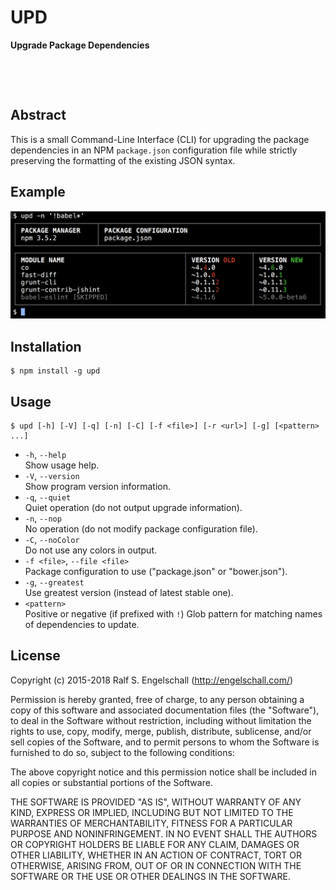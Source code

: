 
UPD
===

**Upgrade Package Dependencies**

<p/>
<img src="https://nodei.co/npm/upd.png?downloads=true&stars=true" alt=""/>

<p/>
<img src="https://david-dm.org/rse/upd.png" alt=""/>

Abstract
--------

This is a small Command-Line Interface (CLI) for upgrading the package
dependencies in an NPM `package.json` configuration file while strictly
preserving the formatting of the existing JSON syntax.

Example
-------

![UPD usage](screenshot.png)

Installation
------------

```
$ npm install -g upd
```

Usage
-----

```
$ upd [-h] [-V] [-q] [-n] [-C] [-f <file>] [-r <url>] [-g] [<pattern> ...]
```

- `-h`, `--help`<br/>
  Show usage help.
- `-V`, `--version`<br/>
  Show program version information.
- `-q`, `--quiet`<br/>
  Quiet operation (do not output upgrade information).
- `-n`, `--nop`<br/>
  No operation (do not modify package configuration file).
- `-C`, `--noColor`<br/>
  Do not use any colors in output.
- `-f <file>`, `--file <file>`<br/>
  Package configuration to use ("package.json" or "bower.json").
- `-g`, `--greatest`<br/>
  Use greatest version (instead of latest stable one).
- `<pattern>`<br/>
  Positive or negative (if prefixed with `!`) Glob pattern for matching names of dependencies to update.

License
-------

Copyright (c) 2015-2018 Ralf S. Engelschall (http://engelschall.com/)

Permission is hereby granted, free of charge, to any person obtaining
a copy of this software and associated documentation files (the
"Software"), to deal in the Software without restriction, including
without limitation the rights to use, copy, modify, merge, publish,
distribute, sublicense, and/or sell copies of the Software, and to
permit persons to whom the Software is furnished to do so, subject to
the following conditions:

The above copyright notice and this permission notice shall be included
in all copies or substantial portions of the Software.

THE SOFTWARE IS PROVIDED "AS IS", WITHOUT WARRANTY OF ANY KIND,
EXPRESS OR IMPLIED, INCLUDING BUT NOT LIMITED TO THE WARRANTIES OF
MERCHANTABILITY, FITNESS FOR A PARTICULAR PURPOSE AND NONINFRINGEMENT.
IN NO EVENT SHALL THE AUTHORS OR COPYRIGHT HOLDERS BE LIABLE FOR ANY
CLAIM, DAMAGES OR OTHER LIABILITY, WHETHER IN AN ACTION OF CONTRACT,
TORT OR OTHERWISE, ARISING FROM, OUT OF OR IN CONNECTION WITH THE
SOFTWARE OR THE USE OR OTHER DEALINGS IN THE SOFTWARE.

